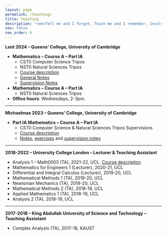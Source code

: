 ```yaml
---
layout: page
permalink: /teaching/
title: Teaching
description: "<em>Tell me and I forget. Teach me and I remember. Involve me and I learn.</em><br>- B. Franklin"
nav: false
nav_order: 6
---
```


**Lent 2024 – Queens’ College, University of Cambridge**

- **Mathematics – Course A – Part IA**
  - CST0 Computer Science Tripos
  - NST0 Natural Sciences Tripos
  - [Course description](https://www.natsci.tripos.cam.ac.uk/subject-information/part1a/maths)
  - [General Notes](/assets/pdf/notes_lent2024.pdf)
  - [Supervision Notes](/assets/pdf/supervision_notes.pdf)
- **Mathematics – Course A – Part IA**
  - NST0 Natural Sciences Tripos
- **Office hours**: Wednesdays, 2-3pm.

---

**Michaelmas 2023 – Queens’ College, University of Cambridge**

- **Part IA Mathematics – Course A – Part IA**
  - CST0 Computer Science & Natural Sciences Tripos Supervisions
  - [Course description](https://www.natsci.tripos.cam.ac.uk/subject-information/part1a/maths)
  - [Notes](/assets/pdf/notes2023.pdf), [exercises](/assets/pdf/exercises2023.pdf) and [supervision notes](/assets/pdf/supervision_notes.pdf)

---

**2018-2022 – University College London – Lecturer & Teaching Assistant**

- Analysis 1 – Math0003 (TA), 2021-22, UCL. [Course description](https://www.ucl.ac.uk/maths/sites/maths/files/math0003.pdf)
- Mathematics for Engineers 1 (Lecturer), 2020-21, UCL
- Differential and Integral Calculus (Lecturer), 2019-20, UCL
- Mathematical Methods 1 (TA), 2019-20, UCL
- Newtonian Mechanics (TA), 2019-20, UCL
- Mathematical Methods 2 (TA), 2018-19, UCL
- Applied Mathematics 1 (TA), 2018-19, UCL
- Analysis 2 (TA), 2018-19, UCL

---

**2017-2018 – King Abdullah University of Science and Technology – Teaching Assistant**

- Complex Analysis (TA), 2017-18, KAUST
